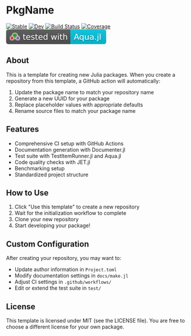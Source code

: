 # PkgName

[![Stable](https://img.shields.io/badge/docs-stable-blue.svg)](https://username.github.io/PkgName.jl/stable/)
[![Dev](https://img.shields.io/badge/docs-dev-blue.svg)](https://username.github.io/PkgName.jl/dev/)
[![Build Status](https://github.com/username/PkgName.jl/actions/workflows/CI.yml/badge.svg?branch=main)](https://github.com/username/PkgName.jl/actions/workflows/CI.yml?query=branch%3Amain)
[![Coverage](https://codecov.io/gh/username/PkgName.jl/branch/main/graph/badge.svg)](https://codecov.io/gh/username/PkgName.jl)
[![Aqua](https://raw.githubusercontent.com/JuliaTesting/Aqua.jl/master/badge.svg)](https://github.com/JuliaTesting/Aqua.jl)

## About

This is a template for creating new Julia packages. When you create a repository from this template, a GitHub action will automatically:

1. Update the package name to match your repository name
2. Generate a new UUID for your package
3. Replace placeholder values with appropriate defaults
4. Rename source files to match your package name

## Features

- Comprehensive CI setup with GitHub Actions
- Documentation generation with Documenter.jl
- Test suite with TestItemRunner.jl and Aqua.jl
- Code quality checks with JET.jl
- Benchmarking setup
- Standardized project structure

## How to Use

1. Click "Use this template" to create a new repository
2. Wait for the initialization workflow to complete
3. Clone your new repository
4. Start developing your package!

## Custom Configuration

After creating your repository, you may want to:

- Update author information in `Project.toml`
- Modify documentation settings in `docs/make.jl`
- Adjust CI settings in `.github/workflows/`
- Edit or extend the test suite in `test/`

## License

This template is licensed under MIT (see the LICENSE file). You are free to choose a different license for your own package.